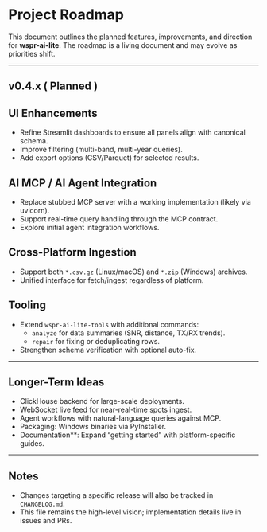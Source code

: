 # Project Roadmap

This document outlines the planned features, improvements, and direction for **wspr-ai-lite**.
The roadmap is a living document and may evolve as priorities shift.

---

## v0.4.x ( Planned )

## UI Enhancements
  - Refine Streamlit dashboards to ensure all panels align with canonical schema.
  - Improve filtering (multi-band, multi-year queries).
  - Add export options (CSV/Parquet) for selected results.

## AI MCP / AI Agent Integration
  - Replace stubbed MCP server with a working implementation (likely via uvicorn).
  - Support real-time query handling through the MCP contract.
  - Explore initial agent integration workflows.

## Cross-Platform Ingestion
  - Support both `*.csv.gz` (Linux/macOS) and `*.zip` (Windows) archives.
  - Unified interface for fetch/ingest regardless of platform.

## Tooling
  - Extend `wspr-ai-lite-tools` with additional commands:
    - `analyze` for data summaries (SNR, distance, TX/RX trends).
    - `repair` for fixing or deduplicating rows.
  - Strengthen schema verification with optional auto-fix.

---

## Longer-Term Ideas
- ClickHouse backend for large-scale deployments.
- WebSocket live feed for near-real-time spots ingest.
- Agent workflows with natural-language queries against MCP.
- Packaging: Windows binaries via PyInstaller.
- Documentation**: Expand “getting started” with platform-specific guides.

---

## Notes
- Changes targeting a specific release will also be tracked in `CHANGELOG.md`.
- This file remains the high-level vision; implementation details live in issues and PRs.
